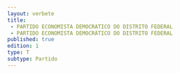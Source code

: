 ```yaml
---
layout: verbete
title:
 - PARTIDO ECONOMISTA DEMOCRATICO DO DISTRITO FEDERAL
 - PARTIDO ECONOMISTA DEMOCRÁTICO DO DISTRITO FEDERAL
published: true
edition: 1  
type: T
subtype: Partido
---
```


